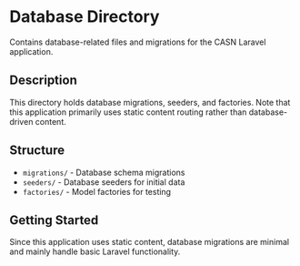 # Database Directory

Contains database-related files and migrations for the CASN Laravel application.

## Description

This directory holds database migrations, seeders, and factories. Note that this application primarily uses static content routing rather than database-driven content.

## Structure

- `migrations/` - Database schema migrations
- `seeders/` - Database seeders for initial data
- `factories/` - Model factories for testing

## Getting Started

Since this application uses static content, database migrations are minimal and mainly handle basic Laravel functionality.
